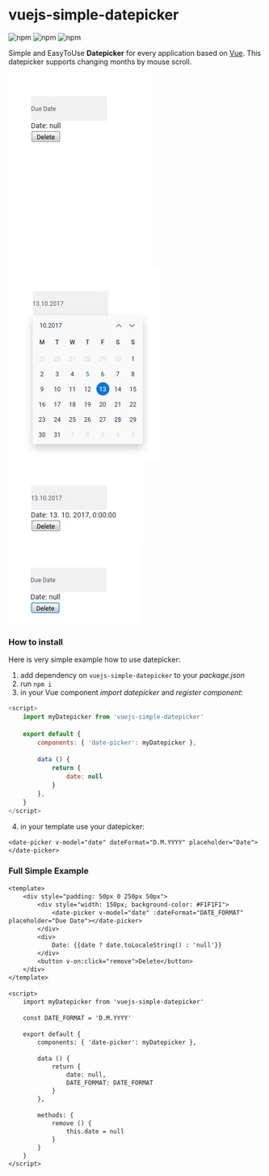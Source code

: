 # vuejs-simple-datepicker
![npm](https://img.shields.io/npm/dm/vuejs-simple-datepicker.svg)
![npm](https://img.shields.io/npm/v/vuejs-simple-datepicker.svg)
![npm](https://img.shields.io/npm/l/vuejs-simple-datepicker.svg)

Simple and EasyToUse **Datepicker** for every application based on [Vue](https://github.com/vuejs/vue/).
This datepicker supports changing months by mouse scroll.

![alt text](example/date01.png)
![alt text](example/date02.png)
![alt text](example/date03.png)
![alt text](example/date04.png)

### How to install
Here is very simple example how to use datepicker:
1. add dependency on `vuejs-simple-datepicker` to your *package.json*
2. run `npm i`
3. in your Vue component *import datepicker* and *register component*:
```javascript
<script>
    import myDatepicker from 'vuejs-simple-datepicker'

    export default {
        components: { 'date-picker': myDatepicker },

        data () {
            return {
                date: null
            }
        },
    }
</script>

```
4. in your template use your datepicker:
```
<date-picker v-model="date" dateFormat="D.M.YYYY" placeholder="Date"></date-picker>
```

### Full Simple Example
```Vue
<template>
    <div style="padding: 50px 0 250px 50px">
        <div style="width: 150px; background-color: #F1F1F1">
            <date-picker v-model="date" :dateFormat="DATE_FORMAT" placeholder="Due Date"></date-picker>
        </div>
        <div>
            Date: {{date ? date.toLocaleString() : 'null'}}
        </div>
        <button v-on:click="remove">Delete</button>
    </div>
</template>

<script>
    import myDatepicker from 'vuejs-simple-datepicker'

    const DATE_FORMAT = 'D.M.YYYY'

    export default {
        components: { 'date-picker': myDatepicker },

        data () {
            return {
                date: null,
                DATE_FORMAT: DATE_FORMAT
            }
        },

        methods: {
            remove () {
                this.date = null
            }
        }
    }
</script>
```